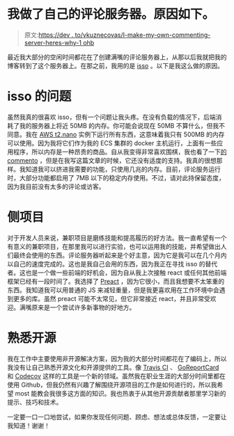 # 我做了自己的评论服务器。原因如下。

> 原文:[https://dev . to/vkuznecovas/I-make-my-own-commenting-server-heres-why-1 ohb](https://dev.to/vkuznecovas/i-made-my-own-commenting-server-heres-why-1ohb)

最近我大部分的空闲时间都花在了创建满嘴的评论服务器上，从那以后我就把我的博客转到了这个服务器上。在那之前，我用的是 [isso](https://posativ.org/isso/) 。以下是我这么做的原因。

# isso 的问题

虽然我真的很喜欢 isso，但有一个问题让我头疼。在没有负载的情况下，后端消耗了我的服务器上将近 50MB 的内存。你可能会说现在 50MB 不算什么，但我不同意。我在 [AWS t2.nano](https://aws.amazon.com/about-aws/whats-new/2015/12/introducing-t2-nano-the-smallest-lowest-cost-amazon-ec2-instance/) 实例下运行所有东西，这意味着我只有 500MB 的内存可以使用。因为我将它们作为我的 ECS 集群的 docker 主机运行，上面有一些应用程序，所以内存是一种昂贵的商品。自从我变得非常喜欢围棋，我也看了一下[的 commento](https://github.com/adtac/commento) ，但是在我写这篇文章的时候，它还没有适度的支持。我真的很想那样。我知道我可以挤进我需要的功能，只使用几兆的内存。目前，评论服务运行时，大部分功能都启用了 7MB 以下的稳定内存使用。不过，请对此持保留态度，因为我目前没有太多的评论或访客。

# [](#side-project)侧项目

对于开发人员来说，兼职项目是磨练技能和提高履历的好方法。我一直希望有一个有意义的兼职项目，在那里我可以进行实验，也可以运用我的技能，并希望做出人们最终会使用的东西。评论服务器听起来是个好主意，因为它是我可以在几个月内以自己的速度完成的。这也是我自己会用的东西，因为我正在寻找 isso 的替代者。这也是一个做一些前端的好机会，因为自从我上次接触 react 或任何其他前端框架已经有一段时间了。我选择了 [Preact](https://github.com/developit/preact) ，因为它很小，而且我想要不太笨重的东西。我知道我可以用普通的 JS 来减轻重量，但是我更喜欢用在工作环境中会遇到更多的库。虽然 preact 可能不太常见，但它非常接近 react，并且非常受欢迎。满嘴原来是一个尝试许多新事物的好地方。

# [](#getting-familiar-with-open-source)熟悉开源

我在工作中主要使用非开源解决方案，因为我的大部分时间都花在了编码上，所以我没有让自己熟悉开源文化和开源提供的工具。像 [Travis CI](https://travis-ci.org/) 、 [GoReportCard](https://goreportcard.com/) 和 [Codecov](https://codecov.io/) 这样的工具是一个新的领域。虽然我在职业生涯的大部分时间里都在使用 Github，但我仍然有兴趣了解围绕开源项目的工作是如何进行的，所以我希望 most 能教会我很多这方面的知识。我也热衷于从其他开源贡献者那里学习新的提示、技巧和技术。

一定要一口一口地尝试，如果你发现任何问题、顾虑、想法或总体反馈，一定要让我知道！谢谢！